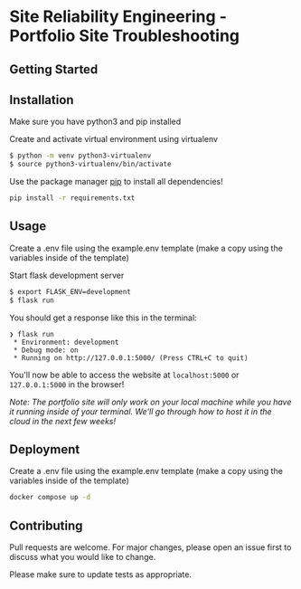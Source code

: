 # Site Reliability Engineering - Portfolio Site Troubleshooting

## Getting Started

## Installation

Make sure you have python3 and pip installed

Create and activate virtual environment using virtualenv
```bash
$ python -m venv python3-virtualenv
$ source python3-virtualenv/bin/activate
```

Use the package manager [pip](https://pip.pypa.io/en/stable/) to install all dependencies!

```bash
pip install -r requirements.txt
```

## Usage

Create a .env file using the example.env template (make a copy using the variables inside of the template)

Start flask development server
```bash
$ export FLASK_ENV=development
$ flask run
```

You should get a response like this in the terminal:
```
❯ flask run
 * Environment: development
 * Debug mode: on
 * Running on http://127.0.0.1:5000/ (Press CTRL+C to quit)
```

You'll now be able to access the website at `localhost:5000` or `127.0.0.1:5000` in the browser!

*Note: The portfolio site will only work on your local machine while you have it running inside of your terminal. We'll go through how to host it in the cloud in the next few weeks!*

## Deployment

Create a .env file using the example.env template (make a copy using the variables inside of the template)

```bash
docker compose up -d
```

## Contributing

Pull requests are welcome. For major changes, please open an issue first to discuss what you would like to change.

Please make sure to update tests as appropriate.
